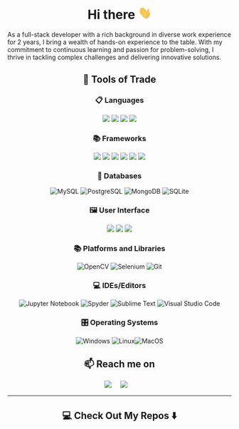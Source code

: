 <h1 align="center">
Hi there  <img src="https://raw.githubusercontent.com/DeepanNarayanaMoorthy/DeepanNarayanaMoorthy/master/wave.gif" width="30px">
</h1>
    As a full-stack developer with a rich background in diverse work experience for 2 years, I bring a wealth of 
    hands-on experience to the table. With my commitment to continuous learning and passion for problem-solving,
    I thrive in tackling complex challenges and delivering innovative solutions.

<h2 align="center">
🔭 Tools of Trade
</h2>
<p align="center">
<h3 id="databases" align="center">📋 Languages</h3>
<p align="center">
<img src="https://img.shields.io/badge/c%20-%2300599C.svg?&style=for-the-badge&logo=c&logoColor=white"/>
<img src="https://img.shields.io/badge/c++%20-%2300599C.svg?&style=for-the-badge&logo=c%2B%2B&ogoColor=white"/>
<img src="https://img.shields.io/badge/python%20-%2314354C.svg?&style=for-the-badge&logo=python&logoColor=white"/>
<img src="https://img.shields.io/badge/javascript%20-%23323330.svg?&style=for-the-badge&logo=javascript&logoColor=%23F7DF1E"/>
</p>


</p>
<h3 id="frameworks-platforms-and-libraries" align="center">📚 Frameworks </h3>
<p align="center">
    <img src="https://img.shields.io/badge/react.js%20-%2320232a.svg?&style=for-the-badge&logo=react&logoColor=%2361DAFB"/>
<img src="https://img.shields.io/badge/django%20-%23000.svg?&style=for-the-badge&logo=django&logoColor=white"/>
<img src="https://img.shields.io/badge/flask%20-%23000.svg?&style=for-the-badge&logo=flask&logoColor=white"/>
    <img src="https://img.shields.io/badge/node.js%20-%2343853D.svg?&style=for-the-badge&logo=node.js&logoColor=white"/>
<img src="https://img.shields.io/badge/express.js%20-%23404d59.svg?&style=for-the-badge"/>
<img src="https://img.shields.io/badge/next.js%20-%23404d59.svg?&style=for-the-badge"/>
</p>
<h3 id="databases" align="center">💾 Databases</h3>
<p align="center">
    <img src="https://img.shields.io/badge/mysql-%2300f.svg?style=for-the-badge&amp;logo=mysql&amp;logoColor=white" alt="MySQL" /> 
    <img src="https://img.shields.io/badge/postgres-%2307405e.svg?style=for-the-badge&amp;logo=postgres&amp;logoColor=white" alt="PostgreSQL" />
 <img src="https://img.shields.io/badge/MongoDB-%234ea94b.svg?style=for-the-badge&amp;logo=mongodb&amp;logoColor=white" alt="MongoDB" /> 
<img src="https://img.shields.io/badge/sqlite-%2307405e.svg?style=for-the-badge&amp;logo=sqlite&amp;logoColor=white" alt="SQLite" /></p>
<h3 id="frameworks-platforms-and-libraries" align="center">🖼️ User Interface </h3>
<p align="center">
    <img src="https://img.shields.io/badge/html5%20-%23E34F26.svg?&style=for-the-badge&logo=html5&logoColor=white"/>
<img src="https://img.shields.io/badge/css3%20-%231572B6.svg?&style=for-the-badge&logo=css3&logoColor=white"/>
<img src="https://img.shields.io/badge/figma%20-%23F24E1E.svg?&style=for-the-badge&logo=figma&logoColor=white"/>

</p>
<h3 id="frameworks-platforms-and-libraries" align="center">📚 Platforms and Libraries</h3>
<p align="center">

<img src="https://img.shields.io/badge/opencv-%23white.svg?style=for-the-badge&amp;logo=opencv&amp;logoColor=white" alt="OpenCV" /> 
<img src="https://img.shields.io/badge/-selenium-%43B02A?style=for-the-badge&amp;logo=selenium&amp;logoColor=white" alt="Selenium" /> 
<img src="https://img.shields.io/badge/git-%23F05033.svg?style=for-the-badge&amp;logo=git&amp;logoColor=white" alt="Git" />
</p>
<h3 id="ideseditors" align="center">💻 IDEs/Editors</h3>
<p align="center"><img src="https://img.shields.io/badge/jupyter-%23FA0F00.svg?style=for-the-badge&amp;logo=jupyter&amp;logoColor=white" alt="Jupyter Notebook" /> <img src="https://img.shields.io/badge/Spyder-838485?style=for-the-badge&amp;logo=spyder%20ide&amp;logoColor=maroon" alt="Spyder" /> <img src="https://img.shields.io/badge/sublime_text-%23575757.svg?style=for-the-badge&amp;logo=sublime-text&amp;logoColor=important" alt="Sublime Text" /> <img src="https://img.shields.io/badge/Visual%20Studio%20Code-0078d7.svg?style=for-the-badge&amp;logo=visual-studio-code&amp;logoColor=white" alt="Visual Studio Code" /></p>
<h3 id="operating-systems" align="center">🎛️ Operating Systems</h3>
<p align="center"><img src="https://img.shields.io/badge/Windows-0078D6?style=for-the-badge&amp;logo=windows&amp;logoColor=white" alt="Windows" /> <img src="https://img.shields.io/badge/Linux-FCC624?style=for-the-badge&amp;logo=linux&amp;logoColor=black" alt="Linux" /><img src="https://img.shields.io/badge/mac_os%20-%23ED8B00.svg?&style=for-the-badge&amp;logo=macos&amp;logoColor=white" alt="MacOS" /></p>
</p>

<h2 align="center">
📫 Reach me on
</h2>
<p align="center">
<a target="_blank"href="https://www.linkedin.com/in/shankarnd/"><img src="https://img.shields.io/badge/linkedin-%230077B5.svg?&style=for-the-badge&logo=linkedin&logoColor=white" /></a>     <a href="mailto:dshankartech@gmail.com?subject=Hello%20Shankar,%20From%20Github"><img src="https://img.shields.io/badge/gmail-%23D14836.svg?&style=for-the-badge&logo=gmail&logoColor=white" /></a>    
</p>
<hr>
<h2 align="center">
💻 Check Out My Repos ⬇️
</h2>
